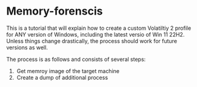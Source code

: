 # Memory-forenscis

This is a tutorial that will explain how to create a custom Volatiltiy 2 profile for ANY version of Windows, including the latest versio of Win 11 22H2. Unless things change drastically, the process should work for future versions as well.

The process is as follows and consists of several steps:

1.   Get memroy image of the target machine
2.   Create a dump of additional process
